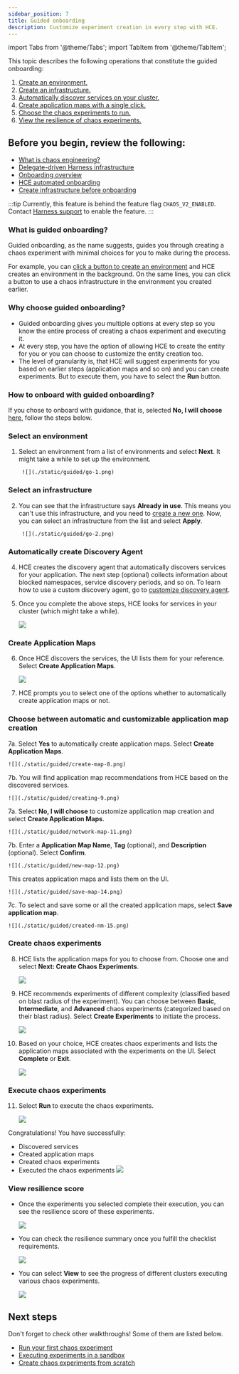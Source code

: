 ```yaml
---
sidebar_position: 7
title: Guided onboarding
description: Customize experiment creation in every step with HCE.
---
```


import Tabs from '@theme/Tabs';
import TabItem from '@theme/TabItem';

This topic describes the following operations that constitute the guided onboarding:
1. [Create an environment.](#select-an-environment)
2. [Create an infrastructure.](#select-an-infrastructure)
3. [Automatically discover services on your cluster.](#automatically-create-discovery-agent)
4. [Create application maps with a single click.](#create-application-maps)
5. [Choose the chaos experiments to run.](#create-chaos-experiments)
6. [View the resilience of chaos experiments.](#view-resilience-score)

## Before you begin, review the following:

* [What is chaos engineering?](/docs/chaos-engineering/get-started/overview)
* [Delegate-driven Harness infrastructure](/docs/chaos-engineering/onboarding/harness-infra/harness-infra.md)
* [Onboarding overview](/docs/chaos-engineering/onboarding/hce-onboarding)
* [HCE automated onboarding](/docs/chaos-engineering/onboarding/single-click-onboarding)
* [Create infrastructure before onboarding](/docs/chaos-engineering/onboarding/hce-onboarding#prerequisites-to-automated-and-guided-onboarding)

:::tip
Currently, this feature is behind the feature flag `CHAOS_V2_ENABLED`. Contact [Harness support](mailto:support@harness.io) to enable the feature.
:::

### What is guided onboarding?
Guided onboarding, as the name suggests, guides you through creating a chaos experiment  with minimal choices for you to make during the process.

For example, you can [click a button to create an environment](/docs/chaos-engineering/onboarding/guided-onboarding#select-an-environment) and HCE creates an environment in the background. On the same lines, you can click a button to use a chaos infrastructure in the environment you created earlier.

### Why choose guided onboarding?
- Guided onboarding gives you multiple options at every step so you know the entire process of creating a chaos experiment and executing it.
- At every step, you have the option of allowing HCE to create the entity for you or you can choose to customize the entity creation too.
- The level of granularity is, that HCE will suggest experiments for you based on earlier steps (application maps and so on) and you can create experiments. But to execute them, you have to select the **Run** button.

### How to onboard with guided onboarding?

If you chose to onboard with guidance, that is, selected **No, I will choose** [here](/docs/chaos-engineering/onboarding/hce-onboarding#automated-and-guided-onboarding), follow the steps below.

### Select an environment

1. Select an environment from a list of environments and select **Next**. It might take a while to set up the environment.

        ![](./static/guided/go-1.png)

### Select an infrastructure

2. You can see that the infrastructure says **Already in use**. This means you can't use this infrastructure, and you need to [create a new one](/docs/chaos-engineering/onboarding/hce-onboarding#prerequisites-to-automated-and-guided-onboarding). Now, you can select an infrastructure from the list and select **Apply**.

        ![](./static/guided/go-2.png)

### Automatically create Discovery Agent

4. HCE creates the discovery agent that automatically discovers services for your application. The next step (optional) collects information about blocked namespaces, service discovery periods, and so on. To learn how to use a custom discovery agent, go to [customize discovery agent](/docs/chaos-engineering/features/service-discovery/service-discovery-usage.md).

5. Once you complete the above steps, HCE looks for services in your cluster (which might take a while).

    ![](./static/guided/discover-services-6.png)

### Create Application Maps

6. Once HCE discovers the services, the UI lists them for your reference. Select **Create Application Maps**.

    ![](./static/guided/discovery-complete-7.png)

7. HCE prompts you to select one of the options whether to automatically create application maps or not.

### Choose between automatic and customizable application map creation

<Tabs>
 <TabItem value="Automatic">

7a. Select **Yes** to automatically create application maps. Select **Create Application Maps**.

    ![](./static/guided/create-map-8.png)

7b. You will find application map recommendations from HCE based on the discovered services.

    ![](./static/guided/creating-9.png)

</TabItem>

<TabItem value="Customize">

7a. Select **No, I will choose** to customize application map creation and select **Create Application Maps**.

    ![](./static/guided/network-map-11.png)

7b. Enter a **Application Map Name**, **Tag** (optional), and **Description** (optional). Select **Confirm**.

    ![](./static/guided/new-map-12.png)

This creates application maps and lists them on the UI.

    ![](./static/guided/save-map-14.png)

7c. To select and save some or all the created application maps, select **Save application map**.

    ![](./static/guided/created-nm-15.png)

</TabItem>
</Tabs>

### Create chaos experiments

8. HCE lists the application maps for you to choose from. Choose one and select **Next: Create Chaos Experiments**.

    ![](./static/guided/list-map-10.png)

9. HCE recommends experiments of different complexity (classified based on blast radius of the experiment). You can choose between **Basic**, **Intermediate**, and **Advanced** chaos experiments (categorized based on their blast radius). Select **Create Experiments** to initiate the process.

    ![](./static/guided/choose-exp-17.png)

10. Based on your choice, HCE creates chaos experiments and lists the application maps associated with the experiments on the UI. Select **Complete** or **Exit**.

    ![](./static/guided/done-creating-19.png)

### Execute chaos experiments

11. Select **Run** to execute the chaos experiments.

    ![](./static/guided/sample-exp-20.png)

Congratulations! You have successfully:

 - Discovered services
 - Created application maps
 - Created chaos experiments
 - Executed the chaos experiments
    ![](./static/guided/summary-21.png)

### View resilience score

- Once the experiments you selected complete their execution, you can see the resilience score of these experiments.

    ![](./static/guided/res-score-22.png)

- You can check the resilience summary once you fulfill the checklist requirements.

    ![](./static/guided/view-progress-23.png)

- You can select **View** to see the progress of different clusters executing various chaos experiments.

    ![](./static/guided/view-cluster-res-24.png)


## Next steps

Don't forget to check other walkthroughs! Some of them are listed below.

* [Run your first chaos experiment](/docs/chaos-engineering/get-started/tutorials/first-chaos-engineering.md)
* [Executing experiments in a sandbox](/docs/chaos-engineering/certifications/run-experiments-in-sandbox.md)
* [Create chaos experiments from scratch](/docs/chaos-engineering/get-started/tutorials/chaos-experiment-from-blank-canvas.md)
